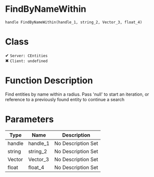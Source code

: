 # FindByNameWithin
```
handle FindByNameWithin(handle_1, string_2, Vector_3, float_4)
```
# Class
✔ `Server: CEntities`  
✖ `Client: undefined`  

# Function Description
Find entities by name within a radius. Pass 'null' to start an iteration, or reference to a previously found entity to continue a search
# Parameters
Type|Name|Description
--|--|--
handle|handle_1|No Description Set
string|string_2|No Description Set
Vector|Vector_3|No Description Set
float|float_4|No Description Set
